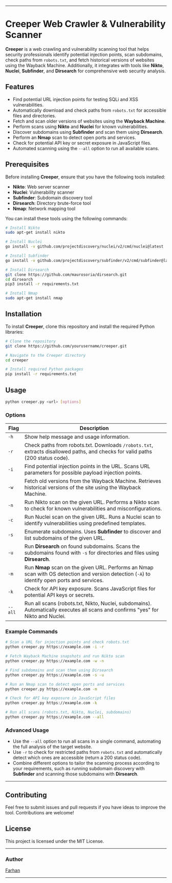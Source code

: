 

---

# Creeper Web Crawler & Vulnerability Scanner

**Creeper** is a web crawling and vulnerability scanning tool that helps security professionals identify potential injection points, scan subdomains, check paths from `robots.txt`, and fetch historical versions of websites using the Wayback Machine. Additionally, it integrates with tools like **Nikto**, **Nuclei**, **Subfinder**, and **Dirsearch** for comprehensive web security analysis.

## Features

- Find potential URL injection points for testing SQLi and XSS vulnerabilities.
- Automatically download and check paths from `robots.txt` for accessible files and directories.
- Fetch and scan older versions of websites using the **Wayback Machine**.
- Perform scans using **Nikto** and **Nuclei** for known vulnerabilities.
- Discover subdomains using **Subfinder** and scan them using **Dirsearch**.
- Perform an **Nmap** scan to detect open ports and services.
- Check for potential API key or secret exposure in JavaScript files.
- Automated scanning using the `--all` option to run all available scans.

## Prerequisites

Before installing **Creeper**, ensure that you have the following tools installed:

- **Nikto**: Web server scanner
- **Nuclei**: Vulnerability scanner
- **Subfinder**: Subdomain discovery tool
- **Dirsearch**: Directory brute-force tool
- **Nmap**: Network mapping tool

You can install these tools using the following commands:

```bash
# Install Nikto
sudo apt-get install nikto

# Install Nuclei
go install -v github.com/projectdiscovery/nuclei/v2/cmd/nuclei@latest

# Install Subfinder
go install -v github.com/projectdiscovery/subfinder/v2/cmd/subfinder@latest

# Install Dirsearch
git clone https://github.com/maurosoria/dirsearch.git
cd dirsearch
pip3 install -r requirements.txt

# Install Nmap
sudo apt-get install nmap
```

## Installation

To install **Creeper**, clone this repository and install the required Python libraries:

```bash
# Clone the repository
git clone https://github.com/yourusername/creeper.git

# Navigate to the Creeper directory
cd creeper

# Install required Python packages
pip install -r requirements.txt
```

## Usage

```bash
python creeper.py <url> [options]
```

### Options

| Flag    | Description                                                                                                                                               |
|---------|-----------------------------------------------------------------------------------------------------------------------------------------------------------|
| `-h`    | Show help message and usage information.                                                                                                                  |
| `-r`    | Check paths from robots.txt. Downloads `/robots.txt`, extracts disallowed paths, and checks for valid paths (200 status code).                             |
| `-i`    | Find potential injection points in the URL. Scans URL parameters for possible payload injection points.                                                    |
| `-w`    | Fetch old versions from the Wayback Machine. Retrieves historical versions of the site using the Wayback Machine.                                          |
| `-n`    | Run Nikto scan on the given URL. Performs a Nikto scan to check for known vulnerabilities and misconfigurations.                                           |
| `-c`    | Run Nuclei scan on the given URL. Runs a Nuclei scan to identify vulnerabilities using predefined templates.                                               |
| `-s`    | Enumerate subdomains. Uses **Subfinder** to discover and list subdomains of the given URL.                                                                 |
| `-u`    | Run **Dirsearch** on found subdomains. Scans the subdomains found with `-s` for directories and files using **Dirsearch**.                                 |
| `-m`    | Run **Nmap** scan on the given URL. Performs an Nmap scan with OS detection and version detection (`-A`) to identify open ports and services.              |
| `-k`    | Check for API key exposure. Scans JavaScript files for potential API keys or secrets.                                                                      |
| `--all` | Run all scans (robots.txt, Nikto, Nuclei, subdomains). Automatically executes all scans and confirms "yes" for Nikto and Nuclei.                           |

### Example Commands

```bash
# Scan a URL for injection points and check robots.txt
python creeper.py https://example.com -i -r

# Fetch Wayback Machine snapshots and run Nikto scan
python creeper.py https://example.com -w -n

# Find subdomains and scan them using Dirsearch
python creeper.py https://example.com -s -u

# Run an Nmap scan to detect open ports and services
python creeper.py https://example.com -m

# Check for API key exposure in JavaScript files
python creeper.py https://example.com -k

# Run all scans (robots.txt, Nikto, Nuclei, subdomains)
python creeper.py https://example.com --all
```

### Advanced Usage

- Use the `--all` option to run all scans in a single command, automating the full analysis of the target website.
- Use `-r` to check for restricted paths from `robots.txt` and automatically detect which ones are accessible (return a 200 status code).
- Combine different options to tailor the scanning process according to your requirements, such as running subdomain discovery with **Subfinder** and scanning those subdomains with **Dirsearch**.

---

## Contributing

Feel free to submit issues and pull requests if you have ideas to improve the tool. Contributions are welcome!

## License

This project is licensed under the MIT License.

---

### Author
[Farhan](https://github.com/Faruxss)

---

